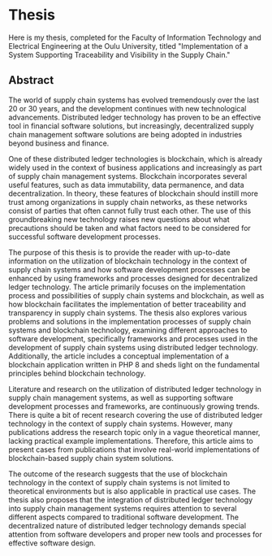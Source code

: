 # Thesis
Here is my thesis, completed for the Faculty of Information Technology and Electrical Engineering at the Oulu University, titled "Implementation of a System Supporting Traceability and Visibility in the Supply Chain."

## Abstract
The world of supply chain systems has evolved tremendously over the last 20 or 30 years, and the development continues with new technological advancements. Distributed ledger technology has proven to be an effective tool in financial software solutions, but increasingly, decentralized supply chain management software solutions are being adopted in industries beyond business and finance.

One of these distributed ledger technologies is blockchain, which is already widely used in the context of business applications and increasingly as part of supply chain management systems. Blockchain incorporates several useful features, such as data immutability, data permanence, and data decentralization. In theory, these features of blockchain should instill more trust among organizations in supply chain networks, as these networks consist of parties that often cannot fully trust each other. The use of this groundbreaking new technology raises new questions about what precautions should be taken and what factors need to be considered for successful software development processes.

The purpose of this thesis is to provide the reader with up-to-date information on the utilization of blockchain technology in the context of supply chain systems and how software development processes can be enhanced by using frameworks and processes designed for decentralized ledger technology. The article primarily focuses on the implementation process and possibilities of supply chain systems and blockchain, as well as how blockchain facilitates the implementation of better traceability and transparency in supply chain systems. The thesis also explores various problems and solutions in the implementation processes of supply chain systems and blockchain technology, examining different approaches to software development, specifically frameworks and processes used in the development of supply chain systems using distributed ledger technology. Additionally, the article includes a conceptual implementation of a blockchain application written in PHP 8 and sheds light on the fundamental principles behind blockchain technology.

Literature and research on the utilization of distributed ledger technology in supply chain management systems, as well as supporting software development processes and frameworks, are continuously growing trends. There is quite a bit of recent research covering the use of distributed ledger technology in the context of supply chain systems. However, many publications address the research topic only in a vague theoretical manner, lacking practical example implementations. Therefore, this article aims to present cases from publications that involve real-world implementations of blockchain-based supply chain system solutions.

The outcome of the research suggests that the use of blockchain technology in the context of supply chain systems is not limited to theoretical environments but is also applicable in practical use cases. The thesis also proposes that the integration of distributed ledger technology into supply chain management systems requires attention to several different aspects compared to traditional software development. The decentralized nature of distributed ledger technology demands special attention from software developers and proper new tools and processes for effective software design.
